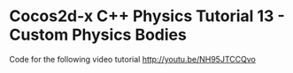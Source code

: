 Cocos2d-x C++ Physics Tutorial 13 - Custom Physics Bodies
=========================================================

Code for the following video tutorial http://youtu.be/NH95JTCCQvo
